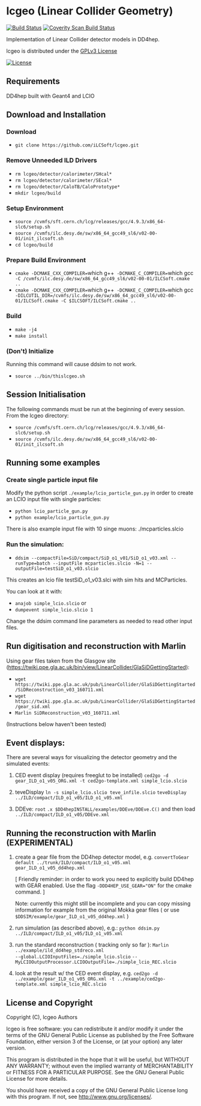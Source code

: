# lcgeo (Linear Collider Geometry)
[![Build Status](https://travis-ci.org/iLCSoft/lcgeo.svg?branch=master)](https://travis-ci.org/iLCSoft/lcgeo)
[![Coverity Scan Build Status](https://scan.coverity.com/projects/12359/badge.svg)](https://scan.coverity.com/projects/ilcsoft-lcgeo)

Implementation of Linear Collider detector models in DD4hep.

lcgeo is distributed under the [GPLv3 License](http://www.gnu.org/licenses/gpl-3.0.en.html)

[![License](https://www.gnu.org/graphics/gplv3-127x51.png)](https://www.gnu.org/licenses/gpl-3.0.en.html)

## Requirements
DD4hep built with Geant4 and LCIO
## Download and Installation
### Download
  * `git clone https://github.com/iLCSoft/lcgeo.git`
### Remove Unneeded ILD Drivers
  * `rm lcgeo/detector/calorimeter/SHcal*`
  * `rm lcgeo/detector/calorimeter/SEcal*`
  * `rm lcgeo/detector/CaloTB/CaloPrototype*`
  * `mkdir lcgeo/build`
### Setup Environment
  * `source /cvmfs/sft.cern.ch/lcg/releases/gcc/4.9.3/x86_64-slc6/setup.sh`
  * `source /cvmfs/ilc.desy.de/sw/x86_64_gcc49_sl6/v02-00-01/init_ilcsoft.sh`
  * `cd lcgeo/build`
### Prepare Build Environment
  * `cmake -DCMAKE_CXX_COMPILER=`which g++` -DCMAKE_C_COMPILER=`which gcc` -C /cvmfs/ilc.desy.de/sw/x86_64_gcc49_sl6/v02-00-01/ILCSoft.cmake ..`
  * `cmake -DCMAKE_CXX_COMPILER=`which g++` -DCMAKE_C_COMPILER=`which gcc` -DILCUTIL_DIR=/cvmfs/ilc.desy.de/sw/x86_64_gcc49_sl6/v02-00-01/ILCSoft.cmake -C $ILCSOFT/ILCSoft.cmake ..`
### Build
  * `make -j4`
  * `make install`
### (Don't) Initialize
Running this command will cause ddsim to not work.
  * `source ../bin/thislcgeo.sh`

## Session Initialisation
The following commands must be run at the beginning of every session. From the lcgeo directory:
  * `source /cvmfs/sft.cern.ch/lcg/releases/gcc/4.9.3/x86_64-slc6/setup.sh`
  * `source /cvmfs/ilc.desy.de/sw/x86_64_gcc49_sl6/v02-00-01/init_ilcsoft.sh`
  
## Running some examples

### Create single particle input file
Modify the python script `./example/lcio_particle_gun.py` in order to create
an LCIO input file with single particles:
  * `python lcio_particle_gun.py`
  * `python example/lcio_particle_gun.py`

There is also example input file with 10 singe muons: ./mcparticles.slcio

### Run the simulation:
  * `ddsim --compactFile=SiD/compact/SiD_o1_v01/SiD_o1_v03.xml --runType=batch --inputFile mcparticles.slcio -N=1 --outputFile=testSiD_o1_v03.slcio`

This creates an lcio file testSiD_o1_v03.slci with sim hits and MCParticles.

You can look at it with:

  * `anajob simple_lcio.slcio`
or 
  * `dumpevent simple_lcio.slcio 1`

Change the ddsim command line parameters as needed to read other input files.

## Run digitisation and reconstruction with Marlin
Using gear files taken from the Glasgow site (https://twiki.ppe.gla.ac.uk/bin/view/LinearCollider/GlaSiDGettingStarted):

  * `wget https://twiki.ppe.gla.ac.uk/pub/LinearCollider/GlaSiDGettingStarted/SiDReconstruction_v03_160711.xml`
  * `wget https://twiki.ppe.gla.ac.uk/pub/LinearCollider/GlaSiDGettingStarted/gear_sid.xml`
  * `Marlin SiDReconstruction_v03_160711.xml`  

  
(Instructions below haven't been tested)  
## Event displays:
There are several ways for visualizing the detector geometry and the simulated events:

1) CED event display (requires freeglut to be installed)
   `ced2go -d gear_ILD_o1_v05_ORG.xml -t ced2go-template.xml simple_lcio.slcio`

2) teveDisplay
   `ln -s simple_lcio.slcio teve_infile.slcio`
   `teveDisplay ../ILD/compact/ILD_o1_v05/ILD_o1_v05.xml`

3) DDEve:
   `root`
   `.x $DD4hepINSTALL/examples/DDEve/DDEve.C()`
and then load  
   `../ILD/compact/ILD_o1_v05/DDEve.xml`

## Running the reconstruction with Marlin (EXPERIMENTAL)
 1) create a gear file from the DD4hep detector model, e.g.
    `convertToGear default ../trunk/ILD/compact/ILD_o1_v05.xml gear_ILD_o1_v05_dd4hep.xml`

    [ Friendly reminder: in order to work you need to explicitly build DD4hep with GEAR enabled. Use the flag `-DDD4HEP_USE_GEAR="ON"` for the cmake command. ]

    Note: currently this might still be incomplete and you can copy missing information for example from the original Mokka gear files ( or use `$DDSIM/example/gear_ILD_o1_v05_dd4hep.xml` )

 2) run simulation (as described above), e.g.:
    `python ddsim.py ../ILD/compact/ILD_o1_v05/ILD_o1_v05.xml`

 3) run the standard reconstruction ( tracking only so far ):
    `Marlin ../example/ild_dd4hep_stdreco.xml`  
    `--global.LCIOInputFiles=./simple_lcio.slcio`
    `--MyLCIOOutputProcessor.LCIOOutputFile=./simple_lcio_REC.slcio`

 4) look at the result w/ the CED event display, e.g.
    `ced2go -d ../example/gear_ILD_o1_v05_ORG.xml -t ../example/ced2go-template.xml simple_lcio_REC.slcio`

## License and Copyright
Copyright (C), lcgeo Authors

lcgeo is free software: you can redistribute it and/or modify it under the terms of the GNU General Public License as published by the Free Software Foundation, either version 3 of the License, or (at your option) any later version.

This program is distributed in the hope that it will be useful, but WITHOUT ANY WARRANTY; without even the implied warranty of MERCHANTABILITY or FITNESS FOR A PARTICULAR PURPOSE.  See the GNU General Public License for more details.

You should have received a copy of the GNU General Public License long with this program.  If not, see <http://www.gnu.org/licenses/>.
